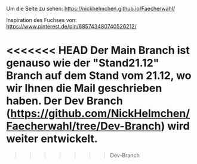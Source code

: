 Um die Seite zu sehen:
https://nickhelmchen.github.io/Faecherwahl/

Inspiration des Fuchses von:
https://www.pinterest.de/pin/685743480740526212/

<<<<<<< HEAD
Der Main Branch ist genauso wie der "Stand21.12" Branch auf dem Stand vom 21.12, wo wir Ihnen die Mail geschrieben haben. Der Dev Branch (https://github.com/NickHelmchen/Faecherwahl/tree/Dev-Branch) wird weiter entwickelt.
=======
>>>>>>> Dev-Branch
